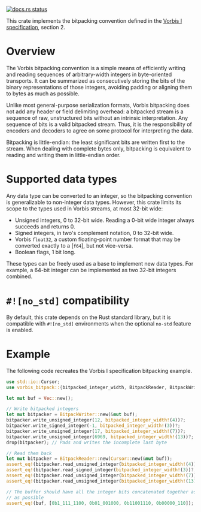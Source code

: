 [![docs.rs status](https://img.shields.io/docsrs/vorbis_bitpack?label=docs.rs)](https://docs.rs/vorbis_bitpack)

This crate implements the bitpacking convention defined in the [Vorbis I specification](https://xiph.org/vorbis/doc/Vorbis_I_spec.pdf), section 2.

# Overview

The Vorbis bitpacking convention is a simple means of efficiently writing and reading sequences of arbitrary-width integers in byte-oriented transports. It can be summarized as consecutively storing the bits of the binary representations of those integers, avoiding padding or aligning them to bytes as much as possible.

Unlike most general-purpose serialization formats, Vorbis bitpacking does not add any header or field delimiting overhead: a bitpacked stream is a sequence of raw, unstructured bits without an intrinsic interpretation. Any sequence of bits is a valid bitpacked stream. Thus, it is the responsibility of encoders and decoders to agree on some protocol for interpreting the data.

Bitpacking is little-endian: the least significant bits are written first to the stream. When dealing with complete bytes only, bitpacking is equivalent to reading and writing them in little-endian order.

# Supported data types

Any data type can be converted to an integer, so the bitpacking convention is generalizable to non-integer data types. However, this crate limits its scope to the types used in Vorbis streams, at most 32-bit wide:

- Unsigned integers, 0 to 32-bit wide. Reading a 0-bit wide integer always succeeds and returns 0.
- Signed integers, in two's complement notation, 0 to 32-bit wide.
- Vorbis `float32`, a custom floating-point number format that may be converted exactly to a [`f64`], but not vice-versa.
- Boolean flags, 1 bit long.

These types can be freely used as a base to implement new data types. For example, a 64-bit integer can be implemented as two 32-bit integers combined.

# `#![no_std]` compatibility

By default, this crate depends on the Rust standard library, but it is compatible with `#![no_std]` environments when the optional `no-std` feature is enabled.

# Example

The following code recreates the Vorbis I specification bitpacking example.

```rust
use std::io::Cursor;
use vorbis_bitpack::{bitpacked_integer_width, BitpackReader, BitpackWriter};

let mut buf = Vec::new();

// Write bitpacked integers
let mut bitpacker = BitpackWriter::new(&mut buf);
bitpacker.write_unsigned_integer(12, bitpacked_integer_width!(4))?;
bitpacker.write_signed_integer(-1, bitpacked_integer_width!(3))?;
bitpacker.write_unsigned_integer(17, bitpacked_integer_width!(7))?;
bitpacker.write_unsigned_integer(6969, bitpacked_integer_width!(13))?;
drop(bitpacker); // Pads and writes the incomplete last byte

// Read them back
let mut bitpacker = BitpackReader::new(Cursor::new(&mut buf));
assert_eq!(bitpacker.read_unsigned_integer(bitpacked_integer_width!(4))?, 12);
assert_eq!(bitpacker.read_signed_integer(bitpacked_integer_width!(3))?, -1);
assert_eq!(bitpacker.read_unsigned_integer(bitpacked_integer_width!(7))?, 17);
assert_eq!(bitpacker.read_unsigned_integer(bitpacked_integer_width!(13))?, 6969);

// The buffer should have all the integer bits concatenated together as tightly
// as possible
assert_eq!(buf, [0b1_111_1100, 0b01_001000, 0b11001110, 0b00000_110]);
```

